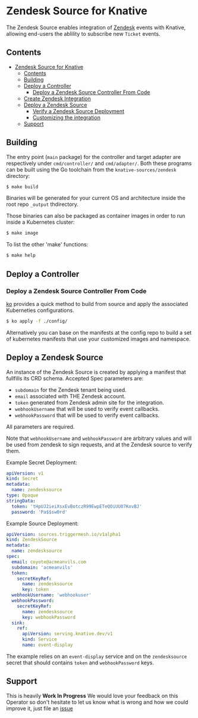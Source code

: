 # Zendesk Source for Knative

The Zendesk Source enables integration of [Zendesk](https://www.zendesk.com/) events with Knative, allowing end-users the ablility to subscribe new `Ticket` events.

## Contents

- [Zendesk Source for Knative](#zendesk-source-for-knative)
  - [Contents](#contents)
  - [Building](#building)
  - [Deploy a Controller](#deploy-a-controller)
    - [Deploy a Zendesk Source Controller From Code](#deploy-a-zendesk-source-controller-from-code)
  - [Create Zendesk Integration](#create-zendesk-integration)
  - [Deploy a Zendesk Source](#deploy-a-zendesk-source)
    - [Verify a Zendesk Source Deployment](#verify-a-zendesk-source-deployment)
    - [Customizing the integration](#customizing-the-integration)
  - [Support](#support)

## Building

The entry point (`main` package) for the controller and target adapter are respectively under
`cmd/controller/` and `cmd/adapter/`. Both these programs can be built using
the Go toolchain from the `knative-sources/zendesk` directory:

```sh
$ make build
```

Binaries will be generated for your current OS and architecture inside the root repo `_output` thdirectory.

Those binaries can also be packaged as container images in order to run inside a Kubernetes cluster:


```sh
$ make image
```

To list the other 'make' functions:

```sh
$ make help
```

## Deploy a Controller

### Deploy a Zendesk Source Controller From Code

[ko](https://github.com/google/ko) provides a quick method to build from source and apply the associated Kuberneties configurations.

```sh
$ ko apply -f ./config/
```

Alternatively you can base on the manifests at the config repo to build a set of kubernetes manifests that use your customized images and namespace.

## Deploy a Zendesk Source

An instance of the Zendesk Source is created by applying a manifest that fullfills its CRD schema. Accepted Spec parameters are:

- `subdomain` for the Zendesk tenant being used.
- `email` associated with THE Zendesk account.
- `token` generated from Zendesk admin site for the integration.
- `webhookUsername` that will be used to verify event callbacks.
- `webhookPassword` that will be used to verify event callbacks.

All parameters are required.

Note that `webhookUsername` and `webhookPassword` are arbitrary values and will be used from zendesk to sign requests, and at the Zendesk source to verify them.

Example Secret Deployment:

```yaml
apiVersion: v1
kind: Secret
metadata:
  name: zendesksource
type: Opaque
stringData:
  token: 'tHpUJ2ieiXsxEvBotczR99EwpETeQOiUU07KovBJ'
  password: 'Pa$$sw0rd'
```

Example Source Deployment:

```yaml
apiVersion: sources.triggermesh.io/v1alpha1
kind: ZendeskSource
metadata:
  name: zendesksource
spec:
  email: coyote@acmeanvils.com
  subdomain: 'acmeanvils'
  token:
    secretKeyRef:
      name: zendesksource
      key: token
  webhookUsername: 'webhookuser'
  webhookPassword:
    secretKeyRef:
      name: zendesksource
      key: webhookPassword
  sink:
    ref:
      apiVersion: serving.knative.dev/v1
      kind: Service
      name: event-display

```

The example relies on an `event-display` service and on the `zendesksource` secret that should contains `token` and `webhookPassword` keys.

## Support

This is heavily **Work In Progress** We would love your feedback on this
Operator so don't hesitate to let us know what is wrong and how we could improve
it, just file an [issue](https://github.com/triggermesh/knative-sources/issues/new)

